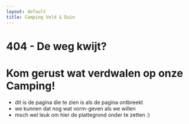 ```yaml
---
layout: default
title: Camping Veld & Duin
---
```


# 404 - De weg kwijt? 
# Kom gerust wat verdwalen op onze Camping!

- dit is de pagina die te zien is als de pagina ontbreekt
- we kunnen dat nog wat vorm-geven als we willen
- msch wel leuk om hier de plattegrond onder te zetten :)
